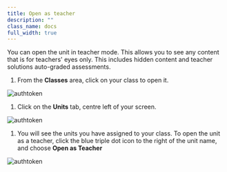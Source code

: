 ```yaml
---
title: Open as teacher
description: ""
class_name: docs
full_width: true
---
```


You can open the unit in teacher mode. This allows you to see any content that is for teachers' eyes only. This includes hidden content and teacher solutions auto-graded assessments.

1. From the **Classes** area, click on your class to open it. 
<img alt="authtoken" src="/img/docs/manage_classes/year_10_class.png" class="simple"/>

1. Click on the **Units** tab, centre left of your screen.
<img alt="authtoken" src="/img/docs/manage_classes/units_tab.png" class="simple"/>

1. You will see the units you have assigned to your class. To open the unit as a teacher, click the blue triple dot icon to the right of the unit name, and choose **Open as Teacher** 
<img alt="authtoken" src="/img/docs/manage_classes/view_teacher_solutions/open_as_teacher.png" class="simple"/>


